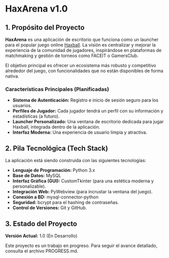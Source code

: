 # **HaxArena v1.0**

## **1\. Propósito del Proyecto**

**HaxArena** es una aplicación de escritorio que funciona como un launcher para el popular juego online [Haxball](https://www.haxball.com/). La visión es centralizar y mejorar la experiencia de la comunidad de jugadores, inspirándose en plataformas de matchmaking y gestión de torneos como FACEIT o GamersClub.

El objetivo principal es ofrecer un ecosistema más robusto y competitivo alrededor del juego, con funcionalidades que no están disponibles de forma nativa.

### **Características Principales (Planificadas)**

* **Sistema de Autenticación:** Registro e inicio de sesión seguro para los usuarios.  
* **Perfiles de Jugador:** Cada jugador tendrá un perfil con su información y estadísticas (a futuro).  
* **Launcher Personalizado:** Una ventana de escritorio dedicada para jugar Haxball, integrada dentro de la aplicación.  
* **Interfaz Moderna:** Una experiencia de usuario limpia y atractiva.

## **2\. Pila Tecnológica (Tech Stack)**

La aplicación está siendo construida con las siguientes tecnologías:

* **Lenguaje de Programación:** Python 3.x  
* **Base de Datos:** MySQL  
* **Interfaz Gráfica (GUI):** CustomTkinter (para una estética moderna y personalizable).  
* **Integración Web:** PyWebview (para incrustar la ventana del juego).  
* **Conexión a BD:** mysql-connector-python  
* **Seguridad:** bcrypt para el hashing de contraseñas.  
* **Control de Versiones:** Git y GitHub.

## **3\. Estado del Proyecto**

**Versión Actual:** 1.0 (En Desarrollo)

Este proyecto es un trabajo en progreso. Para seguir el avance detallado, consulta el archivo PROGRESS.md.